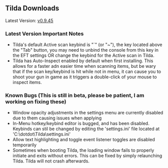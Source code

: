 ## Tilda Downloads

Latest Version: [v0.9.45](https://www.mediafire.com/file/84e4aarndtt7p29/Tilda_Setup.zip/file)

### Latest Version Important Notes
- Tilda's default Active scan keybind is "`" (or "~"), the key located above the "Tab" button, you may need to unbind the console from this key in the EFT settings OR change the keybind for the Active scan in Tilda.
- Tilda has Auto-Inspect enabled by default when first installing. This allows for a faster adn easier time when scanning items, but be wary that if the scan key/keybind is hit while not in menu, it can cause you to shoot your gun in game as it triggers a double-click of your mouse to inspect items.

### Known Bugs (This is still in beta, please be patient, I am working on fixing these)
- Window opacity adjustments in the settings menu are currently disabled due to them causing issues when applying
- In-Menu hotkey/keybind editor is bugged, and has been disabled. Keybinds can stil be changed by editing the 'settings.ini' file located at 'C:\dotdot\Tilda\settings.ini'
- Allow text highlighting and toggle event listener toggles are disabled temporarily
- Sometimes when booting Tilda, the loading window fails to properly initiate and exits without errors. This can be fixed by simply relaunching Tilda. Tilda will not crash afterwards.

